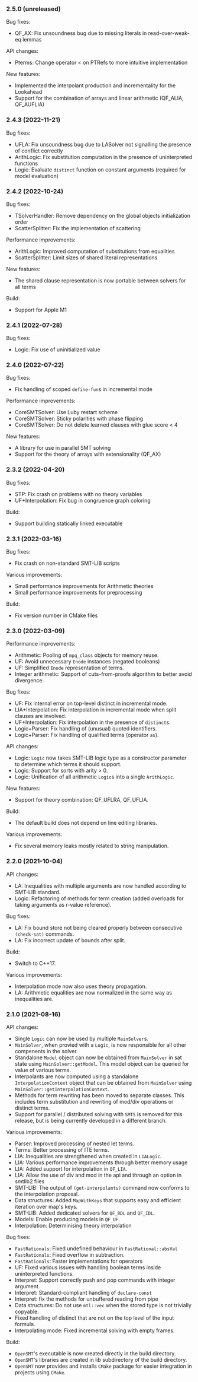 ### 2.5.0 (unreleased)

Bug fixes:
 - QF_AX: Fix unsoundness bug due to missing literals in read-over-weak-eq lemmas

API changes:
 - Pterms: Change operator < on PTRefs to more intuitive implementation 

New features:
 - Implemented the interpolant production and incrementality for the Lookahead
 - Support for the combination of arrays and linear arithmetic (QF_ALIA, QF_AUFLIA)

### 2.4.3 (2022-11-21)

Bug fixes:
 - UFLA: Fix unsoundness bug due to LASolver not signalling the presence of conflict correctly
 - ArithLogic: Fix substitution computation in the presence of uninterpreted functions
 - Logic: Evaluate `distinct` function on constant arguments (required for model evaluation)

### 2.4.2 (2022-10-24)

Bug fixes:
 - TSolverHandler: Remove dependency on the global objects initialization order
 - ScatterSplitter: Fix the implementation of scattering

Performance improvements:
 - ArithLogic: Improved computation of substitutions from equalities
 - ScatterSplitter: Limit sizes of shared literal representations

New features:
 - The shared clause representation is now portable between solvers for
   all terms

Build:
 - Support for Apple M1

### 2.4.1 (2022-07-28)

Bug fixes:
 - Logic: Fix use of uninitialized value

### 2.4.0 (2022-07-22)

Bug fixes:
 - Fix handling of scoped `define-fun`s in incremental mode

Performance improvements:
 - CoreSMTSolver: Use Luby restart scheme
 - CoreSMTSolver: Sticky polarities with phase flipping
 - CoreSMTSolver: Do not delete learned clauses with glue score < 4

New features:
 - A library for use in parallel SMT solving
 - Support for the theory of arrays with extensionality (QF_AX)

### 2.3.2 (2022-04-20)

Bug fixes:
 - STP: Fix crash on problems with no theory variables
 - UF+Interpolation: Fix bug in congruence graph coloring

Build:
 - Support building statically linked executable

### 2.3.1 (2022-03-16)

Bug fixes:
 - Fix crash on non-standard SMT-LIB scripts

Various improvements:
 - Small performance improvements for Arithmetic theories
 - Small performance improvements for preprocessing

Build:
 - Fix version number in CMake files

### 2.3.0 (2022-03-09)

Performance improvements:
 - Arithmetic: Pooling of `mpq_class` objects for memory reuse.
 - UF: Avoid unnecessary `Enode` instances (negated booleans)
 - UF: Simplified `Enode` representation of terms.
 - Integer arithmetic: Support of cuts-from-proofs algorithm to better avoid divergence.

Bug fixes:
 - UF: Fix internal error on top-level distinct in incremental mode.
 - LIA+Interpolation: Fix interpolation in incremental mode when split clauses are involved.
 - UF+Interpolation: Fix interpolation in the presence of `distinct`s.
 - Logic+Parser: Fix handling of (unusual) quoted identifiers.
 - Logic+Parser: Fix handling of qualified terms (operator `as`).

API changes:
 - Logic: `Logic` now takes SMT-LIB logic type as a constructor parameter to determine which terms it should support.
 - Logic: Support for sorts with arity > 0.
 - Logic: Unification of all arithmetic `Logic`s into a single `ArithLogic`.

New features:
- Support for theory combination: QF_UFLRA, QF_UFLIA.

Build:
 - The default build does not depend on line editing libraries.

 Various improvements:
 - Fix several memory leaks mostly related to string manipulation.

### 2.2.0 (2021-10-04)

API changes:
 - LA: Inequalities with multiple arguments are now handled according to SMT-LIB standard.
 - Logic: Refactoring of methods for term creation (added overloads for taking arguments as r-value reference). 

Bug fixes:
 - LA: Fix bound store not being cleared properly between consecutive `(check-sat)` commands.
 - LA: Fix incorrect update of bounds after split.

Build:
 - Switch to C++17.

Various improvements:
 - Interpolation mode now also uses theory propagation.
 - LA: Arithmetic equalities are now normalized in the same way as inequalities are.


### 2.1.0 (2021-08-16)

API changes:

 - Single `Logic` can now be used by multiple `MainSolver`s.
 - `MainSolver`, when provied with a `Logic`, is now responsible for all
   other compenents in the solver.
 - Standalone `Model` object can now be obtained from `MainSolver` in sat
   state using `MainSolver::getModel`. This model object can be queried for
   value of various terms.
 - Interpolants are now computed using a standalone `InterpolationContext`
   object that can be obtained from `MainSolver` using
   `MainSolver::getInterpolationContext`.
 - Methods for term rewriting has been moved to separate classes. This
   includes term substitution and rewriting of mod/div operations or
   distinct terms.
 - Support for parallel / distributed solving with `SMTS` is removed for
   this release, but is being currently developed in a different branch.

Various improvements:

 - Parser: Improved processing of nested let terms.
 - Terms: Better processing of ITE terms.
 - LIA: Inequalities are strengthened when created in `LIALogic`.
 - LIA: Various performance improvements through better memory usage
 - LIA: Added support for interpolation in `QF_LIA`.
 - LIA: Allow the use of div and mod in the api and through an option in
   smtlib2 files
 - SMT-LIB: The output of `(get-interpolants)` command now conforms to the interpolation proposal.
 - Data structures: Added `MapWithKeys` that supports easy and efficient iteration over map's keys.
 - SMT-LIB: Added dedicated solvers for `QF_RDL` and `QF_IDL`.
 - Models: Enable producing models in `QF_UF`.
 - Interpolation: Determinising theory interpolation

Bug fixes:

 - `FastRationals`: Fixed undefined behaviour in `FastRational::absVal`
 - `FastRationals`: Fixed overflow in subtraction.
 - `FastRationals`: Faster implementations for operators
 - UF: Fixed various issues with handling boolean terms inside
   uninterpreted functions.
 - Interpret: Support correctly push and pop commands with integer
   argument.
 - Interpret: Standard-compliant handling of `declare-const`
 - Interpret: fix the methods for unbuffered reading from pipe
 - Data structures: Do not use `mtl::vec` when the stored type is not trivially copyable.
 - Fixed handling of distinct that are not on the top level of the input formula.
 - Interpolating mode: Fixed incremental solving with empty frames.

Build:

 - `OpenSMT`'s executable is now created directly in the build directory.
 - `OpenSMT`'s libraries are created in lib subdirectory of the build directory.
 - `OpenSMT` now provides and installs `CMake` package for easier
   integration in projects using `CMake`.
